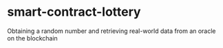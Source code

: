 # smart-contract-lottery
Obtaining a random number and retrieving real-world data from an oracle on the blockchain
